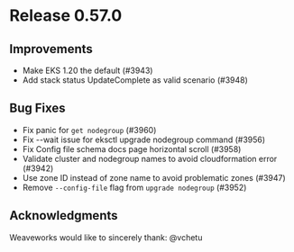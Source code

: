 # Release 0.57.0

## Improvements

- Make EKS 1.20 the default (#3943)
- Add stack status UpdateComplete as valid scenario (#3948)

## Bug Fixes

- Fix panic for `get nodegroup` (#3960)
- Fix --wait issue for eksctl upgrade nodegroup command (#3956)
- Fix Config file schema docs page horizontal scroll (#3958)
- Validate cluster and nodegroup names to avoid cloudformation error (#3942)
- Use zone ID instead of zone name to avoid problematic zones (#3947)
- Remove `--config-file` flag from `upgrade nodegroup` (#3952)

## Acknowledgments
Weaveworks would like to sincerely thank:
     @vchetu
